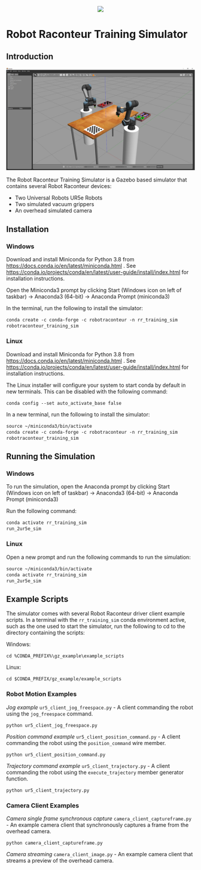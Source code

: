 <p align="center"><img src="https://robotraconteurpublicfiles.s3.amazonaws.com/RRheader2.jpg"></p>

# Robot Raconteur Training Simulator

## Introduction

![simulator window](https://github.com/robotraconteur-contrib/robotraconteur_training_sim/blob/master/training_sim_window.PNG?raw=true)

The Robot Raconteur Training Simulator is a Gazebo based simulator that contains several Robot Raconteur devices:

* Two Universal Robots UR5e Robots
* Two simulated vacuum grippers
* An overhead simulated camera

## Installation

### Windows

Download and install Miniconda for Python 3.8 from https://docs.conda.io/en/latest/miniconda.html . See https://conda.io/projects/conda/en/latest/user-guide/install/index.html for installation instructions.

Open the Miniconda3 prompt by clicking Start (Windows icon on left of taskbar) -> Anaconda3 (64-bit) -> Anaconda Prompt (miniconda3)

In the terminal, run the following to install the simulator:

    conda create -c conda-forge -c robotraconteur -n rr_training_sim robotraconteur_training_sim

### Linux

Download and install Miniconda for Python 3.8 from https://docs.conda.io/en/latest/miniconda.html . See https://conda.io/projects/conda/en/latest/user-guide/install/index.html for installation instructions.

The Linux installer will configure your system to start conda by default in new terminals. This can be disabled with the following command:

    conda config --set auto_activate_base false

In a new terminal, run the following to install the simulator:

    source ~/miniconda3/bin/activate
    conda create -c conda-forge -c robotraconteur -n rr_training_sim robotraconteur_training_sim

## Running the Simulation

### Windows

To run the simulation, open the Anaconda prompt by clicking Start (Windows icon on left of taskbar) -> Anaconda3 (64-bit) -> Anaconda Prompt (miniconda3)

Run the following command:

    conda activate rr_training_sim
    run_2ur5e_sim

### Linux

Open a new prompt and run the following commands to run the simulation:

    source ~/miniconda3/bin/activate
    conda activate rr_training_sim
    run_2ur5e_sim

## Example Scripts

The simulator comes with several Robot Raconteur driver client example scripts. In a terminal with the `rr_training_sim` conda environment active, such as the one used to start the simulator, run the following to cd to the directory containing the scripts:

Windows:

    cd %CONDA_PREFIX%\gz_example\example_scripts

Linux:

    cd $CONDA_PREFIX/gz_example/example_scripts

### Robot Motion Examples

*Jog example* `ur5_client_jog_freespace.py` - A client commanding the robot using the `jog_freespace` command.

    python ur5_client_jog_freespace.py

*Position command example* `ur5_client_position_command.py` - A client commanding the robot using the `position_command` wire member.

    python ur5_client_position_command.py

*Trajectory command example* `ur5_client_trajectory.py` - A client commanding the robot using the `execute_trajectory` member generator function.

    python ur5_client_trajectory.py

### Camera Client Examples

*Camera single frame synchronous capture* `camera_client_captureframe.py` - An example camera client that synchronously captures a frame from the overhead camera.

    python camera_client_captureframe.py

*Camera streaming* `camera_client_image.py` - An example camera client that streams a preview of the overhead camera.

